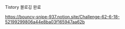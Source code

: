 
Tistory 블로깅 완료  


https://bouncy-snipe-937.notion.site/Challenge-62-6-18-52199299806a44e8ba03f165947aa62b
